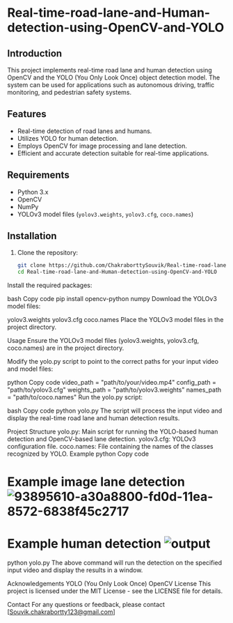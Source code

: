 # Real-time-road-lane-and-Human-detection-using-OpenCV-and-YOLO


## Introduction

This project implements real-time road lane and human detection using OpenCV and the YOLO (You Only Look Once) object detection model. The system can be used for applications such as autonomous driving, traffic monitoring, and pedestrian safety systems.

## Features

- Real-time detection of road lanes and humans.
- Utilizes YOLO for human detection.
- Employs OpenCV for image processing and lane detection.
- Efficient and accurate detection suitable for real-time applications.

## Requirements

- Python 3.x
- OpenCV
- NumPy
- YOLOv3 model files (`yolov3.weights`, `yolov3.cfg`, `coco.names`)

## Installation

1. Clone the repository:

   ```bash
   git clone https://github.com/ChakraborttySouvik/Real-time-road-lane-and-Human-detection-using-OpenCV-and-YOLO
   cd Real-time-road-lane-and-Human-detection-using-OpenCV-and-YOLO
Install the required packages:

bash
Copy code
pip install opencv-python numpy
Download the YOLOv3 model files:

yolov3.weights
yolov3.cfg
coco.names
Place the YOLOv3 model files in the project directory.

Usage
Ensure the YOLOv3 model files (yolov3.weights, yolov3.cfg, coco.names) are in the project directory.

Modify the yolo.py script to point to the correct paths for your input video and model files:

python
Copy code
video_path = "path/to/your/video.mp4"
config_path = "path/to/yolov3.cfg"
weights_path = "path/to/yolov3.weights"
names_path = "path/to/coco.names"
Run the yolo.py script:

bash
Copy code
python yolo.py
The script will process the input video and display the real-time road lane and human detection results.

Project Structure
yolo.py: Main script for running the YOLO-based human detection and OpenCV-based lane detection.
yolov3.cfg: YOLOv3 configuration file.
coco.names: File containing the names of the classes recognized by YOLO.
Example
python
Copy code
# Example image lane detection ![93895610-a30a8800-fd0d-11ea-8572-6838f45c2717](https://github.com/user-attachments/assets/c90bebf8-b6a5-4fc7-b07f-d970dadadf67)

# Example human detection ![output](https://github.com/user-attachments/assets/e041c18b-8be9-4f2b-9eed-a370a1594106)

python yolo.py
The above command will run the detection on the specified input video and display the results in a window.

Acknowledgements
YOLO (You Only Look Once)
OpenCV
License
This project is licensed under the MIT License - see the LICENSE file for details.

Contact
For any questions or feedback, please contact [Souvik.chakrabortty123@gmail.com]



















